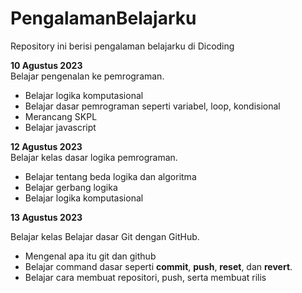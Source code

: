 # PengalamanBelajarku
Repository ini berisi pengalaman belajarku di Dicoding

**10 Agustus 2023**  
Belajar pengenalan ke pemrograman.
 * Belajar logika komputasional
 * Belajar dasar pemrograman seperti variabel, loop, kondisional
 * Merancang SKPL
 * Belajar javascript

**12 Agustus 2023**  
Belajar kelas dasar logika pemrograman.
 * Belajar tentang beda logika dan algoritma
 * Belajar gerbang logika
 * Belajar logika komputasional

**13 Agustus 2023**

Belajar kelas Belajar dasar Git dengan GitHub.
  * Mengenal apa itu git dan github
  * Belajar command dasar seperti **commit**, **push**, **reset**, dan **revert**.
  * Belajar cara membuat repositori, push, serta membuat rilis
